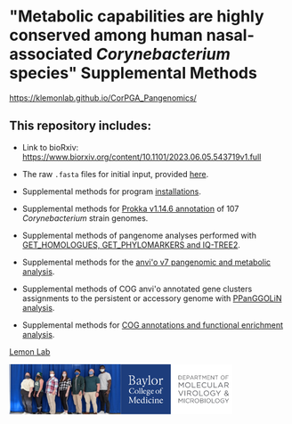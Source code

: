 # "Metabolic capabilities are highly conserved among human nasal-associated *Corynebacterium* species" Supplemental Methods

https://klemonlab.github.io/CorPGA_Pangenomics/

## This repository includes:

-   Link to bioRxiv: https://www.biorxiv.org/content/10.1101/2023.06.05.543719v1.full

-   The raw `.fasta` files for initial input, provided [here](https://github.com/KLemonLab/CorPGA_Pangenomics/tree/main/Strain_genomes).

-   Supplemental methods for program [installations](https://klemonlab.github.io/CorPGA_Pangenomics/SupplementalMethods_Installations.html).

-   Supplemental methods for [Prokka v1.14.6 annotation](https://klemonlab.github.io/CorPGA_Pangenomics/SupplementalMethods_Annotations.html) of 107 *Corynebacterium* strain genomes.

-   Supplemental methods of pangenome analyses performed with [GET_HOMOLOGUES, GET_PHYLOMARKERS and IQ-TREE2](https://klemonlab.github.io/CorPGA_Pangenomics/SupplementalMethods_GET_HOMOLOGUES.html).

-   Supplemental methods for the [anvi'o v7 pangenomic and metabolic analysis](https://klemonlab.github.io/CorPGA_Pangenomics/SupplementalMethods_Anvio.html).

-   Supplemental methods of COG anvi'o annotated gene clusters assignments to the persistent or accessory genome with [PPanGGOLiN analysis](https://klemonlab.github.io/CorPGA_Pangenomics/SupplementalMethods_PPanGGOLiN.html).

-   Supplemental methods for [COG annotations and functional enrichment analysis](https://klemonlab.github.io/CorPGA_Pangenomics/SupplementalMethods_COGS.html).

[Lemon Lab](https://www.bcm.edu/research/faculty-labs/katherine-lemon-lab)

<img src="images/klemonlab_photo.jpg" align="left" width="200" height="90"/>

<img src="images/Department-of-Molecular-Virology-&amp;-Microbiologyy-Horz-GRAY.png" align="left" width="200" height="90"/>

